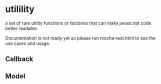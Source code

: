 # utilility
a set of rare utility functions or factories that can make javascript code better readable

Documentation is not ready yet so please run mocha-test.html to see the use cases and usage.

## Callback

## Model
